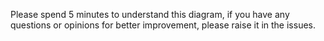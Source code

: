 
Please spend 5 minutes to understand this diagram, if you have any questions or opinions for better improvement, please raise it in the issues.


